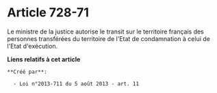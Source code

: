 # Article 728-71

Le ministre de la justice autorise le transit sur le territoire français des personnes transférées du territoire de l'Etat de
condamnation à celui de l'Etat d'exécution.

**Liens relatifs à cet article**

	**Créé par**:

	  - Loi n°2013-711 du 5 août 2013 - art. 11
